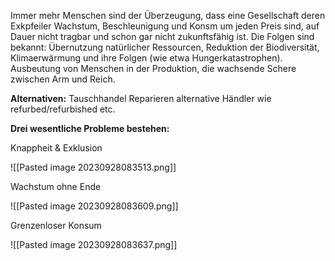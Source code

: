 Immer mehr Menschen sind der Überzeugung, dass eine Gesellschaft deren Exkpfeiler Wachstum, Beschleunigung und Konsm um jeden Preis sind, auf Dauer nicht tragbar und schon gar nicht zukunftsfähig ist. Die Folgen sind bekannt: Übernutzung natürlicher Ressourcen, Reduktion der Biodiversität, Klimaerwärmung und ihre Folgen (wie etwa Hungerkatastrophen). Ausbeutung von Menschen in der Produktion, die wachsende Schere zwischen Arm und Reich.

**Alternativen:**
Tauschhandel
Reparieren
alternative Händler wie refurbed/refurbished
etc.

**Drei wesentliche Probleme bestehen:**

Knappheit & Exklusion

![[Pasted image 20230928083513.png]]

Wachstum ohne Ende

![[Pasted image 20230928083609.png]]

Grenzenloser Konsum

![[Pasted image 20230928083637.png]]